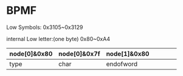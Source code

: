 # BPMF

Low Symbols: 0x3105~0x3129

internal Low letter:\(one byte\) 0x80~0xA4



| node\[0\]&0x80 | node\[0\]&0x7f | node\[1\]&0x80 |  |  |  |  |
| :--- | :--- | :--- | :--- | :--- | :--- | :--- |
| type | char | endofword |  |  |  |  |



